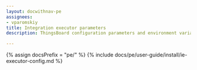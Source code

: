 ```yaml
---
layout: docwithnav-pe
assignees:
- vparomskiy
title: Integration executor parameters
description: ThingsBoard configuration parameters and environment variables

---
```


{% assign docsPrefix = "pe/" %}
{% include docs/pe/user-guide/install/ie-executor-config.md %}

